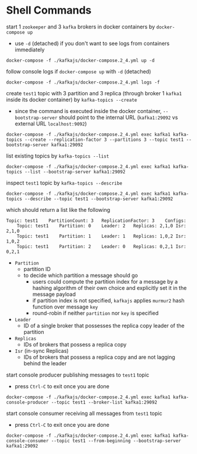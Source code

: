 # Shell Commands

start 1 `zookeeper` and 3 `kafka` brokers in docker containers by `docker-compose up`
- use `-d` (detached) if you don't want to see logs from containers immediately

`docker-compose -f ./kafkajs/docker-compose.2_4.yml up -d`

follow console logs if `docker-compose up` with `-d` (detached)

`docker-compose -f ./kafkajs/docker-compose.2_4.yml logs -f`

create `test1` topic with 3 partition and 3 replica (through broker 1 `kafka1` inside its docker container) by `kafka-topics --create`
- since the command is executed inside the docker container, `--bootstrap-server` should point to the internal URL (`kafka1:29092` vs external URL `localhost:9092`)

`docker-compose -f ./kafkajs/docker-compose.2_4.yml exec kafka1 kafka-topics --create --replication-factor 3 --partitions 3 --topic test1 --bootstrap-server kafka1:29092`

list existing topics by `kafka-topics --list`

`docker-compose -f ./kafkajs/docker-compose.2_4.yml exec kafka1 kafka-topics --list --bootstrap-server kafka1:29092`

inspect `test1` topic by `kafka-topics --describe`

`docker-compose -f ./kafkajs/docker-compose.2_4.yml exec kafka1 kafka-topics --describe --topic test1 --bootstrap-server kafka1:29092`

which should return a list like the following

```
Topic: test1	PartitionCount: 3	ReplicationFactor: 3	Configs: 
	Topic: test1	Partition: 0	Leader: 2	Replicas: 2,1,0	Isr: 2,1,0
	Topic: test1	Partition: 1	Leader: 1	Replicas: 1,0,2	Isr: 1,0,2
	Topic: test1	Partition: 2	Leader: 0	Replicas: 0,2,1	Isr: 0,2,1
```

- `Partition`
  - partition ID
  - to decide which partition a message should go
    - users could compute the partition index for a message by a hashing algorithm of their own choice and explicitly set it in the message payload
    - if partition index is not specified, `kafkajs` applies `murmur2` hash function over message `key`
    - round-robin if neither `partition` nor `key` is specified
- `Leader`
  - ID of a single broker that possesses the replica copy leader of the partition
- `Replicas`
  - IDs of brokers that possess a replica copy
- `Isr` (in-sync Replicas)
  - IDs of brokers that possess a replica copy and are not lagging behind the leader

start console producer publishing messages to  `test1` topic
- press `Ctrl-C` to exit once you are done

`docker-compose -f ./kafkajs/docker-compose.2_4.yml exec kafka1 kafka-console-producer --topic test1 --broker-list kafka1:29092`

start console consumer receiving all messages from `test1` topic
- press `Ctrl-C` to exit once you are done

`docker-compose -f ./kafkajs/docker-compose.2_4.yml exec kafka1 kafka-console-consumer --topic test1 --from-beginning --bootstrap-server kafka1:29092`

